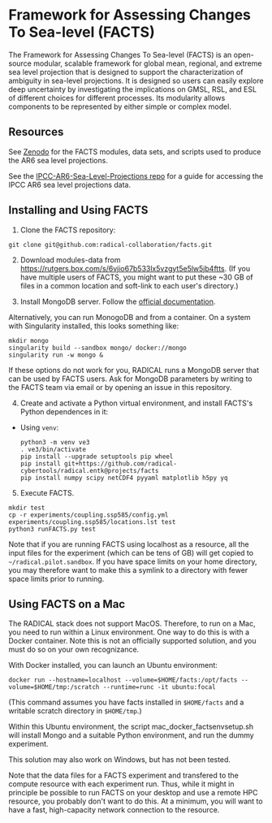 # Framework for Assessing Changes To Sea-level (FACTS)

The Framework for Assessing Changes To Sea-level (FACTS) is an open-source modular, scalable framework for global mean, regional, and extreme sea level projection that is designed to support the characterization of ambiguity in sea-level projections. It is designed so users can easily explore deep uncertainty by investigating the implications on GMSL, RSL, and ESL of different choices for different processes. Its modularity allows components to be represented by either simple or complex model. 

## Resources

See [Zenodo](https://doi.org/10.5281/zenodo.6419954) for the FACTS modules, data sets, and scripts used to produce the AR6 sea level projections.

See the [IPCC-AR6-Sea-Level-Projections repo](https://github.com/rutgers-ESSP/IPCC-AR6-Sea-Level-Projections) for a guide for accessing the IPCC AR6 sea level projections data.

## Installing and Using FACTS

1. Clone the FACTS repository:

  ```
  git clone git@github.com:radical-collaboration/facts.git
  ```

2. Download modules-data from https://rutgers.box.com/s/6vjio67b533lx5vzgyt5e5lw5jb4ftts. (If you have multiple users of FACTS, you might want to put these ~30 GB of files in a common location and soft-link to each user's directory.) 

3. Install MongoDB server. Follow the [official documentation](https://www.mongodb.com/docs/manual/administration/install-on-linux/).

  Alternatively, you can run MonogoDB and from a container. On a system with Singularity installed, this looks something like:
 
  ```
  mkdir mongo
  singularity build --sandbox mongo/ docker://mongo
  singularity run -w mongo &
  ```
  If these options do not work for you, RADICAL runs a MongoDB server that can be used by FACTS users. Ask for MongoDB parameters by writing to the FACTS team via email or by opening an issue in this repository.

4. Create and activate a Python virtual environment, and install FACTS's Python dependences in it:

  - Using `venv`:

    ```
    python3 -m venv ve3
    . ve3/bin/activate
    pip install --upgrade setuptools pip wheel
    pip install git+https://github.com/radical-cybertools/radical.entk@projects/facts
    pip install numpy scipy netCDF4 pyyaml matplotlib h5py yq
    ```

5. Execute FACTS.

  ```
  mkdir test
  cp -r experiments/coupling.ssp585/config.yml experiments/coupling.ssp585/locations.lst test
  python3 runFACTS.py test
  ```

Note that if you are running FACTS using localhost as a resource, all the input files for the experiment (which can be tens of GB) will get copied to ```~/radical.pilot.sandbox```. If you have space limits on your home directory, you may therefore want to make this a symlink to a directory with fewer space limits prior to running.

## Using FACTS on a Mac

The RADICAL stack does not support MacOS. Therefore, to run on a Mac, you need to run within a Linux environment. One way to do this is with a Docker container. Note this is not an officially supported solution, and you must do so on your own recognizance.

With Docker installed, you can launch an Ubuntu environment:

  ```
  docker run --hostname=localhost --volume=$HOME/facts:/opt/facts --volume=$HOME/tmp:/scratch --runtime=runc -it ubuntu:focal
  ```
(This command assumes you have facts installed in ```$HOME/facts``` and a writable scratch directory in ```$HOME/tmp```.)

Within this Ubuntu environment, the script mac_docker_factsenvsetup.sh will install Mongo and a suitable Python environment, and run the dummy experiment.

This solution may also work on Windows, but has not been tested.

Note that the data files for a FACTS experiment and transfered to the compute resource with each experiment run. Thus, while it might in principle be possible to run FACTS on your desktop and use a remote HPC resource, you probably don't want to do this. At a minimum, you will want to have a fast, high-capacity network connection to the resource.

